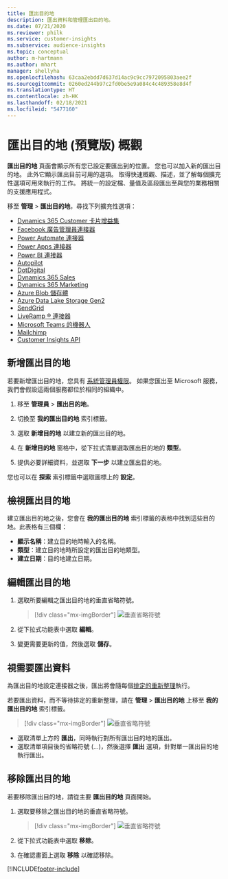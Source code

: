 ```yaml
---
title: 匯出目的地
description: 匯出資料和管理匯出目的地。
ms.date: 07/21/2020
ms.reviewer: philk
ms.service: customer-insights
ms.subservice: audience-insights
ms.topic: conceptual
author: m-hartmann
ms.author: mhart
manager: shellyha
ms.openlocfilehash: 63caa2ebdd7d637d14ac9c9cc7972095803aee2f
ms.sourcegitcommit: 0260ed244b97c2fd0be5e9a084c4c489358e8d4f
ms.translationtype: HT
ms.contentlocale: zh-HK
ms.lasthandoff: 02/18/2021
ms.locfileid: "5477160"
---
```

# <a name="export-destinations-preview-overview"></a>匯出目的地 (預覽版) 概觀

**匯出目的地** 頁面會顯示所有您已設定要匯出到的位置。 您也可以加入新的匯出目的地。 此外它顯示匯出目前可用的選項。 取得快速概觀、描述，並了解每個擴充性選項可用來執行的工作。 將統一的設定檔、量值及區段匯出至與您的業務相關的支援應用程式。

移至 **管理** > **匯出目的地**，尋找下列擴充性選項：

- [Dynamics 365 Customer 卡片增益集](customer-card-add-in.md)
- [Facebook 廣告管理員連接器](export-facebook.md)
- [Power Automate 連接器](export-power-automate.md)
- [Power Apps 連接器](export-power-apps.md)
- [Power BI 連接器](export-power-bi.md)
- [Autopilot](export-autopilot.md)
- [DotDigital](export-dotdigital.md)
- [Dynamics 365 Sales](export-dynamics365-sales.md)
- [Dynamics 365 Marketing](export-dynamics365-marketing.md)
- [Azure Blob 儲存體](export-azure-blob-storage.md)
- [Azure Data Lake Storage Gen2](export-azure-data-lake-storage-gen2.md)
- [SendGrid](export-sendgrid.md)
- [LiveRamp &reg; 連接器](export-liveramp.md)
- [Microsoft Teams 的機器人](export-teams-bot.md)
- [Mailchimp](export-mailchimp.md)
- [Customer Insights API](apis.md)

## <a name="add-a-new-export-destination"></a>新增匯出目的地

若要新增匯出目的地，您具有 [系統管理員權限](permissions.md)。 如果您匯出至 Microsoft 服務，我們會假設這兩個服務都位於相同的組織中。

1. 移至 **管理員** > **匯出目的地**。

1. 切換至 **我的匯出目的地** 索引標籤。

1. 選取 **新增目的地** 以建立新的匯出目的地。

1. 在 **新增目的地** 窗格中，從下拉式清單選取匯出目的地的 **類型**。

1. 提供必要詳細資料，並選取 **下一步** 以建立匯出目的地。

您也可以在 **探索** 索引標籤中選取圖標上的 **設定**。

## <a name="view-export-destinations"></a>檢視匯出目的地

建立匯出目的地之後，您會在 **我的匯出目的地** 索引標籤的表格中找到這些目的地。此表格有三個欄：

- **顯示名稱**：建立目的地時輸入的名稱。
- **類型**：建立目的地時所設定的匯出目的地類型。
- **建立日期**：目的地建立日期。

## <a name="edit-an-export-destination"></a>編輯匯出目的地

1. 選取所要編輯之匯出目的地的垂直省略符號。

   > [!div class="mx-imgBorder"]
   > ![垂直省略符號](media/export-destinations-page-ellipsis.png "垂直省略符號")

1. 從下拉式功能表中選取 **編輯**。

1. 變更需要更新的值，然後選取 **儲存**。

## <a name="export-data-on-demand"></a>視需要匯出資料

為匯出目的地設定連接器之後，匯出將會隨每個[排定的重新整理](system.md#schedule-tab)執行。

若要匯出資料，而不等待排定的重新整理，請在 **管理** > **匯出目的地** 上移至 **我的匯出目的地** 索引標籤。

> [!div class="mx-imgBorder"]
> ![垂直省略符號](media/export-destinations-page-ellipsis.png "垂直省略符號")

- 選取清單上方的 **匯出**，同時執行對所有匯出目的地的匯出。
- 選取清單項目後的省略符號 (...)，然後選擇 **匯出** 選項，針對單一匯出目的地執行匯出。

## <a name="remove-an-export-destination"></a>移除匯出目的地

若要移除匯出目的地，請從主要 **匯出目的地** 頁面開始。

1. 選取要移除之匯出目的地的垂直省略符號。

   > [!div class="mx-imgBorder"]
   > ![垂直省略符號](media/export-destinations-page-ellipsis.png "垂直省略符號")

2. 從下拉式功能表中選取 **移除**。

3. 在確認畫面上選取 **移除** 以確認移除。


[!INCLUDE[footer-include](../includes/footer-banner.md)]